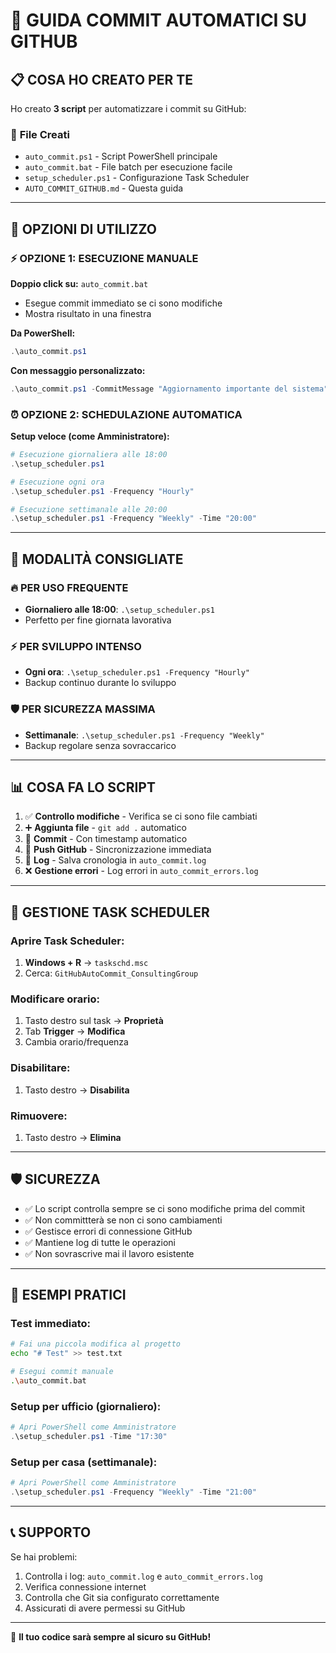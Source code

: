 # 🤖 GUIDA COMMIT AUTOMATICI SU GITHUB

## 📋 COSA HO CREATO PER TE

Ho creato **3 script** per automatizzare i commit su GitHub:

### 📁 **File Creati**
- `auto_commit.ps1` - Script PowerShell principale
- `auto_commit.bat` - File batch per esecuzione facile
- `setup_scheduler.ps1` - Configurazione Task Scheduler
- `AUTO_COMMIT_GITHUB.md` - Questa guida

---

## 🚀 **OPZIONI DI UTILIZZO**

### ⚡ **OPZIONE 1: ESECUZIONE MANUALE**

**Doppio click su:** `auto_commit.bat`
- Esegue commit immediato se ci sono modifiche
- Mostra risultato in una finestra

**Da PowerShell:** 
```powershell
.\auto_commit.ps1
```

**Con messaggio personalizzato:**
```powershell
.\auto_commit.ps1 -CommitMessage "Aggiornamento importante del sistema"
```

### ⏰ **OPZIONE 2: SCHEDULAZIONE AUTOMATICA**

**Setup veloce (come Amministratore):**
```powershell
# Esecuzione giornaliera alle 18:00
.\setup_scheduler.ps1

# Esecuzione ogni ora
.\setup_scheduler.ps1 -Frequency "Hourly"

# Esecuzione settimanale alle 20:00
.\setup_scheduler.ps1 -Frequency "Weekly" -Time "20:00"
```

---

## 🎯 **MODALITÀ CONSIGLIATE**

### 🔥 **PER USO FREQUENTE**
- **Giornaliero alle 18:00**: `.\setup_scheduler.ps1`
- Perfetto per fine giornata lavorativa

### ⚡ **PER SVILUPPO INTENSO**
- **Ogni ora**: `.\setup_scheduler.ps1 -Frequency "Hourly"`
- Backup continuo durante lo sviluppo

### 🛡️ **PER SICUREZZA MASSIMA**
- **Settimanale**: `.\setup_scheduler.ps1 -Frequency "Weekly"`
- Backup regolare senza sovraccarico

---

## 📊 **COSA FA LO SCRIPT**

1. ✅ **Controllo modifiche** - Verifica se ci sono file cambiati
2. ➕ **Aggiunta file** - `git add .` automatico
3. 💾 **Commit** - Con timestamp automatico
4. 🚀 **Push GitHub** - Sincronizzazione immediata
5. 📝 **Log** - Salva cronologia in `auto_commit.log`
6. ❌ **Gestione errori** - Log errori in `auto_commit_errors.log`

---

## 🔧 **GESTIONE TASK SCHEDULER**

### Aprire Task Scheduler:
1. **Windows + R** → `taskschd.msc`
2. Cerca: `GitHubAutoCommit_ConsultingGroup`

### Modificare orario:
1. Tasto destro sul task → **Proprietà**
2. Tab **Trigger** → **Modifica**
3. Cambia orario/frequenza

### Disabilitare:
1. Tasto destro → **Disabilita**

### Rimuovere:
1. Tasto destro → **Elimina**

---

## 🛡️ **SICUREZZA**

- ✅ Lo script controlla sempre se ci sono modifiche prima del commit
- ✅ Non committterà se non ci sono cambiamenti
- ✅ Gestisce errori di connessione GitHub
- ✅ Mantiene log di tutte le operazioni
- ✅ Non sovrascrive mai il lavoro esistente

---

## 🎯 **ESEMPI PRATICI**

### Test immediato:
```bash
# Fai una piccola modifica al progetto
echo "# Test" >> test.txt

# Esegui commit manuale
.\auto_commit.bat
```

### Setup per ufficio (giornaliero):
```powershell
# Apri PowerShell come Amministratore
.\setup_scheduler.ps1 -Time "17:30"
```

### Setup per casa (settimanale):
```powershell
# Apri PowerShell come Amministratore  
.\setup_scheduler.ps1 -Frequency "Weekly" -Time "21:00"
```

---

## 📞 **SUPPORTO**

Se hai problemi:
1. Controlla i log: `auto_commit.log` e `auto_commit_errors.log`
2. Verifica connessione internet
3. Controlla che Git sia configurato correttamente
4. Assicurati di avere permessi su GitHub

---

🎉 **Il tuo codice sarà sempre al sicuro su GitHub!**
